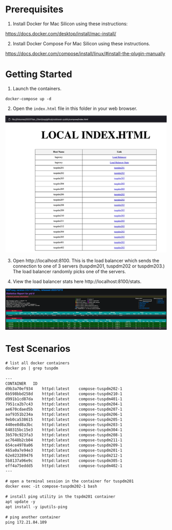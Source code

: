 # Prerequisites

1. Install Docker for Mac Silicon using these instructions:

https://docs.docker.com/desktop/install/mac-install/

2. Install Docker Compose For Mac Silicon using these instructions.

https://docs.docker.com/compose/install/linux/#install-the-plugin-manually

# Getting Started

1. Launch the containers.

`docker-compose up -d`

2. Open the `index.html` file in this folder in your web browser.

![Dashboard](home.png)

3. Open http://localhost:8100.  This is the load balancer which sends the connection to one of 3 servers (tuspdm201, tuspdm202 or tuspdm203.)  The load balancer randomly picks one of the servers.

4. View the load balancer stats here http://localhost:8100/stats.

![Load Balancer Stats](haproxy.png)

# Test Scenarios

```
# list all docker containers
docker ps | grep tuspdm

---
CONTAINER	ID		
d9b3a70ef934	httpd:latest	compose-tuspdm202-1	
6b598bbd258d	httpd:latest	compose-tuspdm210-1	
d991b1cd87da	httpd:latest	compose-tuspdm401-1	
7951ca2b7c43	httpd:latest	compose-tuspdm204-1	
ae670cdaed5b	httpd:latest	compose-tuspdm207-1	
aaf9351b234a	httpd:latest	compose-tuspdm206-1	
9eb0ca538615	httpd:latest	compose-tuspdm205-1	
440ee8d8a3bc	httpd:latest	compose-tuspdm203-1	
640315bc15e3	httpd:latest	compose-tuspdm304-1	
3b570c923fa3	httpd:latest	compose-tuspdm208-1	
ac7648b2cb04	httpd:latest	compose-tuspdm211-1	
654ce4978a06	httpd:latest	compose-tuspdm209-1	
465a0a7e94e3	httpd:latest	compose-tuspdm201-1	
62e823289476	httpd:latest	compose-tuspdm212-1	
5b8137a96e9c	httpd:latest	compose-tuspdm305-1	
eff4a75eddd5	httpd:latest	compose-tuspdm402-1	
---

# open a terminal session in the container for tuspdm201
docker exec -it compose-tuspdm202-1 bash

# install ping utility in the tspdm201 container
apt update -y
apt install -y iputils-ping

# ping another container
ping 172.21.84.109
```